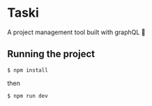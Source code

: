 # Taski
A project management tool built with graphQL 🧰

## Running the project

   `$ npm install`
   
 then
  
   `$ npm run dev`



